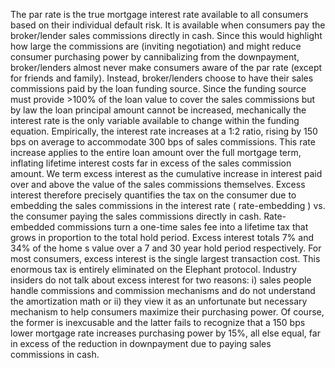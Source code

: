 The par rate is the true mortgage interest rate available to all consumers based on their individual default risk. It is available when consumers pay the broker/lender sales commissions directly in cash. Since this would highlight how large the commissions are (inviting negotiation) and might reduce consumer purchasing power by cannibalizing from the downpayment, broker/lenders almost never make consumers aware of the par rate (except for friends and family). Instead, broker/lenders choose to have their sales commissions paid by the loan funding source.
Since the funding source must provide $>$<!-- -->100% of the loan value to cover the sales commissions but by law the loan principal amount cannot be increased, mechanically the interest rate is the only variable available to change within the funding equation.
Empirically, the interest rate increases at a 1:2 ratio, rising by 150 bps on average to accommodate 300 bps of sales commissions. This rate increase applies to the entire loan amount over the full mortgage term, inflating lifetime interest costs far in excess of the sales commission amount.
We term excess interest as the cumulative increase in interest paid over and above the value of the sales commissions themselves. Excess interest therefore precisely quantifies the tax on the consumer due to embedding the sales commissions in the interest rate ( rate-embedding ) vs. the consumer paying the sales commissions directly in cash.
Rate-embedded commissions turn a one-time sales fee into a lifetime tax that grows in proportion to the total hold period. Excess interest totals 7% and 34% of the home s value over a 7 and 30 year hold period respectively. For most consumers, excess interest is the single largest transaction cost. This enormous tax is entirely eliminated on the Elephant protocol.
Industry insiders do not talk about excess interest for two reasons: i) sales people handle commissions and commission mechanisms and do not understand the amortization math or ii) they view it as an unfortunate but necessary mechanism to help consumers maximize their purchasing power. Of course, the former is inexcusable and the latter fails to recognize that a 150 bps lower mortgage rate increases purchasing power by 15%, all else equal, far in excess of the reduction in downpayment due to paying sales commissions in cash.